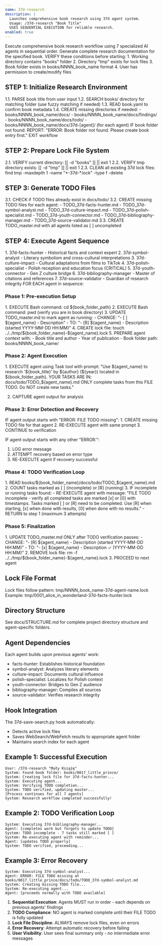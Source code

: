 ```yaml
---
name: 37d-research
description: |
  Launches comprehensive book research using 37d agent system.
  Usage: /37d-research "Book Title"
  USES SEQUENTIAL EXECUTION for reliable research.
enabled: true
---
```


<objective>
Execute comprehensive book research workflow using 7 specialized AI agents in sequential order.
Generate complete research documentation for the specified book.
</objective>

<prerequisites>
VERIFY these conditions before starting:
1. Working directory contains "books" folder
2. Directory "tmp" exists for lock files  
3. Book folder exists in books/NNNN_book_name format
4. User has permission to create/modify files
</prerequisites>

<workflow>

## STEP 1: Initialize Research Environment

<instructions>
1.1. PARSE book title from user input
1.2. SEARCH books/ directory for matching folder (use fuzzy matching if needed)
1.3. READ book.yaml to confirm book metadata
1.4. CREATE missing directories if needed:
     - books/NNNN_book_name/docs/
     - books/NNNN_book_name/docs/findings/
     - books/NNNN_book_name/docs/todo/
     - books/NNNN_book_name/docs/37d-[agent]/ (for each agent)
</instructions>

<error-handling>
IF book folder not found:
  REPORT: "ERROR: Book folder not found. Please create book entry first."
  EXIT workflow
</error-handling>

## STEP 2: Prepare Lock File System

<instructions>
2.1. VERIFY current directory: [[ -d "books" ]] || exit 1
2.2. VERIFY tmp directory exists: [[ -d "tmp" ]] || exit 1  
2.3. CLEAN all existing 37d lock files: find tmp -maxdepth 1 -name "*-37d-*.lock" -type f -delete
</instructions>

## STEP 3: Generate TODO Files

<instructions>
3.1. CHECK if TODO files already exist in docs/todo/
3.2. CREATE missing TODO files for each agent:
     - TODO_37d-facts-hunter.md
     - TODO_37d-symbol-analyst.md
     - TODO_37d-culture-impact.md
     - TODO_37d-polish-specialist.md
     - TODO_37d-youth-connector.md
     - TODO_37d-bibliography-manager.md
     - TODO_37d-source-validator.md
3.3. CREATE TODO_master.md with all agents listed as [ ] uncompleted
</instructions>

## STEP 4: Execute Agent Sequence

<agent-sequence>
1. 37d-facts-hunter - Historical facts and context expert
2. 37d-symbol-analyst - Literary symbolism and cross-cultural interpretations
3. 37d-culture-impact - Cultural adaptations from films to TikTok
4. 37d-polish-specialist - Polish reception and education focus (CRITICAL)
5. 37d-youth-connector - Gen Z culture bridge  
6. 37d-bibliography-manager - Master of citations and references
7. 37d-source-validator - Guardian of research integrity
</agent-sequence>

<agent-execution-pattern>
FOR EACH agent in sequence:

### Phase 1: Pre-execution Setup
<instructions>
1. EXECUTE Bash command: cd ${book_folder_path}
2. EXECUTE Bash command: pwd (verify you are in book directory)
3. UPDATE TODO_master.md to mark agent as running:
   - CHANGE: "- [ ] ${agent_name} - Description"
   - TO: "- [R] ${agent_name} - Description (started YYYY-MM-DD HH:MM)"
4. CREATE lock file: touch ../../tmp/${book_folder_name}-${agent_name}.lock
5. PREPARE agent context with:
   - Book title and author
   - Year of publication  
   - Book folder path: books/NNNN_book_name/
</instructions>

### Phase 2: Agent Execution
<instructions>
1. EXECUTE agent using Task tool with prompt:
   "Use ${agent_name} to research '${book_title}' by ${author} (${year}) 
    located in ${book_folder_path}.
    YOUR TASKS ARE IN: docs/todo/TODO_${agent_name}.md
    ONLY complete tasks from this FILE TODO. Do NOT create new tasks."
    
2. CAPTURE agent output for analysis
</instructions>

### Phase 3: Error Detection and Recovery
<error-handling>
IF agent output starts with "ERROR: FILE TODO missing":
  1. CREATE missing TODO file for that agent
  2. RE-EXECUTE agent with same prompt
  3. CONTINUE to verification

IF agent output starts with any other "ERROR:":
  1. LOG error message
  2. ATTEMPT recovery based on error type
  3. RE-EXECUTE agent if recovery successful
</error-handling>

### Phase 4: TODO Verification Loop
<instructions>
1. READ books/${book_folder_name}/docs/todo/TODO_${agent_name}.md
2. COUNT tasks marked as [ ] (incomplete) or [R] (running)
3. IF incomplete or running tasks found:
   - RE-EXECUTE agent with message:
     "FILE TODO incomplete - verify all completed tasks are marked [x] or [0] with timestamps.
      Tasks marked [ ] or [R] need to be completed. Use [R] when starting, [x] when done with results, [0] when done with no results."
   - RETURN to step 1 (maximum 3 attempts)
</instructions>

### Phase 5: Finalization
<instructions>
1. UPDATE TODO_master.md ONLY after TODO verification passes:
   - CHANGE: "- [R] ${agent_name} - Description (started YYYY-MM-DD HH:MM)"
   - TO: "- [x] ${agent_name} - Description ✓ (YYYY-MM-DD HH:MM)"
2. REMOVE lock file: rm -f ../../tmp/${book_folder_name}-${agent_name}.lock
3. PROCEED to next agent
</instructions>
</agent-execution-pattern>

</workflow>

<context>

## Lock File Format
Lock files follow pattern: tmp/NNNN_book_name-37d-agent-name.lock
Example: tmp/0001_alice_in_wonderland-37d-facts-hunter.lock

## Directory Structure
See docs/STRUCTURE.md for complete project directory structure and agent-specific folders.

## Agent Dependencies
Each agent builds upon previous agents' work:
- facts-hunter: Establishes historical foundation
- symbol-analyst: Analyzes literary elements
- culture-impact: Documents cultural influence
- polish-specialist: Localizes for Polish context
- youth-connector: Bridges to Gen Z audience
- bibliography-manager: Compiles all sources
- source-validator: Verifies research integrity

## Hook Integration
The 37d-save-search.py hook automatically:
- Detects active lock files
- Saves WebSearch/WebFetch results to appropriate agent folder
- Maintains search index for each agent

</context>

<examples>

## Example 1: Successful Execution
```
User: /37d-research "Mały Książę"
System: Found book folder: books/0017_little_prince/
System: Creating lock file for 37d-facts-hunter...
System: Executing agent...
System: Verifying TODO completion...
System: TODO verified, updating master...
[Process continues for all 7 agents]
System: Research workflow completed successfully!
```

## Example 2: TODO Verification Loop
```
System: Executing 37d-bibliography-manager...
Agent: [completes work but forgets to update TODO]
System: TODO incomplete - 7 tasks still marked [ ]
System: Re-executing agent with reminder...
Agent: [updates TODO properly]
System: TODO verified, proceeding...
```

## Example 3: Error Recovery
```
System: Executing 37d-symbol-analyst...
Agent: ERROR: FILE TODO missing at books/0017_little_prince/docs/todo/TODO_37d-symbol-analyst.md
System: Creating missing TODO file...
System: Re-executing agent...
Agent: [proceeds normally with TODO available]
```

</examples>

<important-notes>

1. **Sequential Execution**: Agents MUST run in order - each depends on previous agents' findings
2. **TODO Compliance**: NO agent is marked complete until their FILE TODO is fully updated  
3. **Lock File Discipline**: ALWAYS remove lock files, even on errors
4. **Error Recovery**: Attempt automatic recovery before failing
5. **User Visibility**: User sees final summary only - no intermediate error messages

</important-notes>